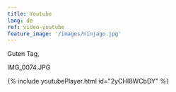 ```yaml
---
title: Youtube
lang: de
ref: video-youtube
feature_image: '/images/ninjago.jpg'
---
```


Guten Tag, 

IMG_0074.JPG


{% include youtubePlayer.html id="2yCHI8WCbDY" %}

